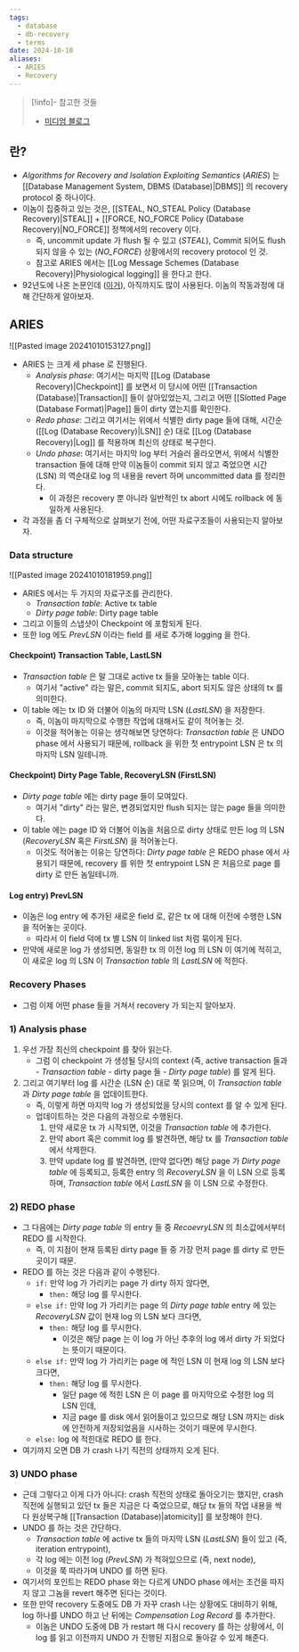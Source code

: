 ```yaml
---
tags:
  - database
  - db-recovery
  - terms
date: 2024-10-10
aliases:
  - ARIES
  - Recovery
---
```

> [!info]- 참고한 것들
> - [미디엄 블로그](https://medium.com/@vikas.singh_67409/algorithms-for-recovery-and-isolation-exploiting-semantics-aries-d904765fb9b8)

## 란?

- *Algorithms for Recovery and Isolation Exploiting Semantics* (*ARIES*) 는 [[Database Management System, DBMS (Database)|DBMS]] 의 recovery protocol 중 하나이다.
- 이놈이 집중하고 있는 것은, [[STEAL, NO_STEAL Policy (Database Recovery)|STEAL]] + [[FORCE, NO_FORCE Policy (Database Recovery)|NO_FORCE]] 정책에서의 recovery 이다.
	- 즉, uncommit update 가 flush 될 수 있고 (*STEAL*), Commit 되어도 flush 되지 않을 수 있는 (*NO_FORCE*) 상황에서의 recovery protocol 인 것.
	- 참고로 ARIES 에서는 [[Log Message Schemes (Database Recovery)|Physiological logging]] 을 한다고 한다.
- 92년도에 나온 논문인데 ([이거](https://cs.stanford.edu/people/chrismre/cs345/rl/aries.pdf)), 아직까지도 많이 사용된다. 이놈의 작동과정에 대해 간단하게 알아보자.

## ARIES

![[Pasted image 20241010153127.png]]

- ARIES 는 크게 세 phase 로 진행된다.
	- *Analysis phase*: 여기서는 마지막 [[Log (Database Recovery)|Checkpoint]] 를 보면서 이 당시에 어떤 [[Transaction (Database)|Transaction]] 들이 살아있었는지, 그리고 어떤 [[Slotted Page (Database Format)|Page]] 들이 dirty 였는지를 확인한다.
	- *Redo phase*: 그리고 여기서는 위에서 식별한 dirty page 들에 대해, 시간순 ([[Log (Database Recovery)|LSN]] 순) 대로 [[Log (Database Recovery)|Log]] 를 적용하며 최신의 상태로 복구한다.
	- *Undo phase*: 여기서는 마지막 log 부터 거슬러 올라오면서, 위에서 식별한 transaction 들에 대해 만약 이놈들이 commit 되지 않고 죽었으면 시간 (LSN) 의 역순대로 log 의 내용을 revert 하며 uncommitted data 를 정리한다.
		- 이 과정은 recovery 뿐 아니라 일반적인 tx abort 시에도 rollback 에 동일하게 사용된다.
- 각 과정을 좀 더 구체적으로 살펴보기 전에, 어떤 자료구조들이 사용되는지 알아보자.

### Data structure

![[Pasted image 20241010181959.png]]

- ARIES 에서는 두 가지의 자료구조를 관리한다.
	- *Transaction table*: Active tx table
	- *Dirty page table*: Dirty page table
- 그리고 이들의 스냅샷이 Checkpoint 에 포함되게 된다.
- 또한 log 에도 *PrevLSN* 이라는 field 를 새로 추가해 logging 을 한다.

#### Checkpoint) Transaction Table, LastLSN

- *Transaction table* 은 말 그대로 active tx 들을 모아놓는 table 이다.
	- 여기서 "active" 라는 말은, commit 되지도, abort 되지도 않은 상태의 tx 를 의미한다.
- 이 table 에는 tx ID 와 더불어 이놈의 마지막 LSN (*LastLSN*) 을 저장한다.
	- 즉, 이놈이 마지막으로 수행한 작업에 대해서도 같이 적어놓는 것.
	- 이것을 적어놓는 이유는 생각해보면 당연하다: *Transaction table* 은 UNDO phase 에서 사용되기 때문에, rollback 을 위한 첫 entrypoint LSN 은 tx 의 마지막 LSN 일테니까.

#### Checkpoint) Dirty Page Table, RecoveryLSN (FirstLSN)

- *Dirty page table* 에는 dirty page 들이 모여있다.
	- 여기서 "dirty" 라는 말은, 변경되었지만 flush 되지는 않는 page 들을 의미한다.
- 이 table 에는 page ID 와 더불어 이놈을 처음으로 dirty 상태로 만든 log 의 LSN (*RecoveryLSN* 혹은 *FirstLSN*) 을 적어놓는다.
	- 이것도 적어놓는 이유는 당연하다: *Dirty page table* 은 REDO phase 에서 사용되기 때문에, recovery 를 위한 첫 entrypoint LSN 은 처음으로 page 를 dirty 로 만든 놈일테니까.

#### Log entry) PrevLSN

- 이놈은 log entry 에 추가된 새로운 field 로, 같은 tx 에 대해 이전에 수행한 LSN 을 적어놓는 곳이다.
	- 따라서 이 field 덕에 tx 별 LSN 이 linked list 처럼 묶이게 된다.
- 만약에 새로운 log 가 생성되면, 동일한 tx 의 이전 log 의 LSN 이 여기에 적히고, 이 새로운 log 의 LSN 이 *Transaction table* 의 *LastLSN* 에 적힌다.

### Recovery Phases

- 그럼 이제 어떤 phase 들을 거쳐서 recovery 가 되는지 알아보자.

### 1) Analysis phase

1. 우선 가장 최신의 checkpoint 를 찾아 읽는다.
	- 그럼 이 checkpoint 가 생성될 당시의 context (즉, active transaction 들과 - *Transaction table* - dirty page 들 - *Dirty page table*) 를 알게 된다.
2. 그리고 여기부터 log 를 시간순 (LSN 순) 대로 쭉 읽으며, 이 *Transaction table* 과 *Dirty page table* 을 업데이트한다.
	- 즉, 이렇게 하면 마지막 log 가 생성되었을 당시의 context 를 알 수 있게 된다.
	- 업데이트하는 것은 다음의 과정으로 수행된다.
		1) 만약 새로운 tx 가 시작되면, 이것을 *Transaction table* 에 추가한다.
		2) 만약 abort 혹은 commit log 를 발견하면, 해당 tx 를 *Transaction table* 에서 삭제한다.
		3) 만약 update log 를 발견하면, (만약 없다면) 해당 page 가 *Dirty page table* 에 등록되고, 등록한 entry 의 *RecoveryLSN* 을 이 LSN 으로 등록하며, *Transaction table* 에서 *LastLSN* 을 이 LSN 으로 수정한다.

### 2) REDO phase

- 그 다음에는 *Dirty page table* 의 entry 들 중 *RecoevryLSN* 의 최소값에서부터 REDO 를 시작한다.
	- 즉, 이 지점이 현재 등록된 dirty page 들 중 가장 먼저 page 를 dirty 로 만든 곳이기 때문.
- REDO 를 하는 것은 다음과 같이 수행된다.
	- `if:` 만약 log 가 가리키는 page 가 dirty 하지 않다면,
		- `then:` 해당 log 를 무시한다.
	- `else if:` 만약 log 가 가리키는 page 의 *Dirty page table* entry 에 있는 *RecoveryLSN* 값이 현재 log 의 LSN 보다 크다면,
		- `then:` 해당 log 를 무시한다.
			- 이것은 해당 page 는 이 log 가 아닌 추후의 log 에서 dirty 가 되었다는 뜻이기 때문이다.
	- `else if:` 만약 log 가 가리키는 page 에 적인 LSN 이 현재 log 의 LSN 보다 크다면,
		- `then:` 해당 log 를 무시한다.
			- 일단 page 에 적힌 LSN 은 이 page 를 마지막으로 수정한 log 의 LSN 인데,
			- 지금 page 를 disk 에서 읽어들이고 있으므로 해당 LSN 까지는 disk 에 안전하게 저장되었음을 시사하는 것이기 때문에 무시한다.
	- `else:` log 에 적힌대로 REDO 를 한다.
- 여기까지 오면 DB 가 crash 나기 직전의 상태까지 오게 된다.

### 3) UNDO phase

- 근데 그렇다고 이게 다가 아니다: crash 직전의 상태로 돌아오기는 했지만, crash 직전에 실행되고 있던 tx 들은 지금은 다 죽었으므로, 해당 tx 들의 작업 내용을 싹 다 원상복구해 [[Transaction (Database)|atomicity]] 를 보장해야 한다.
- UNDO 를 하는 것은 간단하다.
	- *Transaction table* 에 active tx 들의 마지막 LSN (*LastLSN*) 들이 있고 (즉, iteration entrypoint),
	- 각 log 에는 이전 log (*PrevLSN*) 가 적혀있으므로 (즉, next node),
	- 이것을 쭉 따라가며 UNDO 를 하면 된다.
- 여기서의 포인트는 REDO phase 와는 다르게 UNDO phase 에서는 조건을 따지지 않고 그놈을 revert 해주면 된다는 것이다.
- 또한 만약 recovery 도중에도 DB 가 자꾸 crash 나는 상황에도 대비하기 위해, log 하나를 UNDO 하고 난 뒤에는 *Compensation Log Record* 를 추가한다.
	- 이놈은 UNDO 도중에 DB 가 restart 해 다시 recovery 를 하는 상황에서, 이 log 를 읽고 이전까지 UNDO 가 진행된 지점으로 돌아갈 수 있게 해준다.
